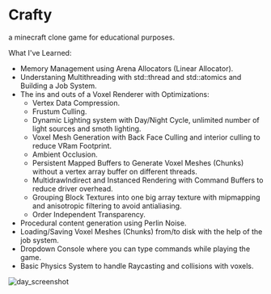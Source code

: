 # Crafty
a minecraft clone game for educational purposes.

What I've Learned:
- Memory Management using Arena Allocators (Linear Allocator).
- Understaning Multithreading with std::thread and std::atomics and Building a Job System.
- The ins and outs of a Voxel Renderer with Optimizations:
  - Vertex Data Compression.
  - Frustum Culling.
  - Dynamic Lighting system with Day/Night Cycle, unlimited number of light sources and smoth lighting.
  - Voxel Mesh Generation with Back Face Culling and interior culling to reduce VRam Footprint.
  - Ambient Occlusion.
  - Persistent Mapped Buffers to Generate Voxel Meshes (Chunks) without a vertex array buffer on different threads.
  - MultidrawIndirect and Instanced Rendering with Command Buffers to reduce driver overhead.
  - Grouping Block Textures into one big array texture with mipmapping and anisotropic filtering to avoid antialiasing.
  - Order Independent Transparency. 
- Procedural content generation using Perlin Noise.
- Loading/Saving Voxel Meshes (Chunks) from/to disk with the help of the job system.
- Dropdown Console where you can type commands while playing the game.
- Basic Physics System to handle Raycasting and collisions with voxels.

![day_screenshot](https://github.com/[ProjectElon]/[Crafy]/blob/[main]/screenshots/day_screenshot.png?raw=true)
